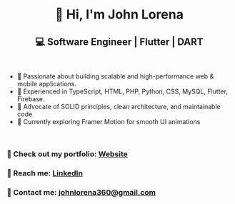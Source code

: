 
<p align="center">
  <h1 align="center">👋 Hi, I'm John Lorena </h1>
  <h2 align="center"> 💻 Software Engineer | Flutter | DART </h2>
  </br>
</p>


- 🚀 Passionate about building scalable and high-performance web & mobile applications.
- 🔹 Experienced in TypeScript, HTML, PHP, Python, CSS, MySQL, Flutter, Firebase.
- 🔹 Advocate of SOLID principles, clean architecture, and maintainable code
- 🔹 Currently exploring Framer Motion for smooth UI animations
</br>

<!--
## Certificates
- [CS50x: Introduction to Computer Science](certificate/CS50x.pdf) [(Verified version)](certificate/verified_CS50x.pdf)
- [CS50W: Web Programming with Python and JavaScript](certificate/CS50W.pdf) [(Verified version)](certificate/verified_CS50W.pdf)
</br>
-->

<p align="center">
  <h3 align="left">📂 Check out my portfolio: <a href="https://johnlorena-portfolio.vercel.app/">Website </a></h3>
  <h3 align="left">📧 Reach me: <a href="https://www.linkedin.com/in/johnlorena/">LinkedIn </a></h3>
  <h3 align="left">📧 Contact me: <a href="mailto:johnlorena360@gmail.com">johnlorena360@gmail.com </h3>
  </br>
</p>


